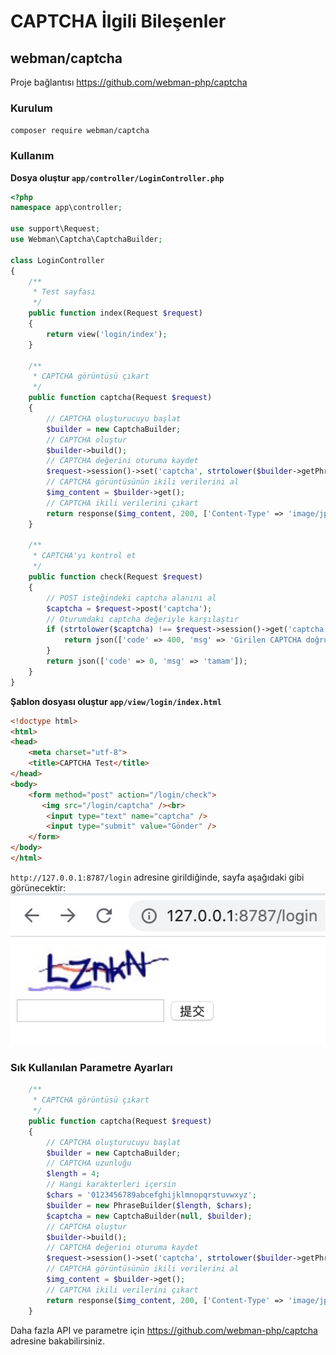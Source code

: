 # CAPTCHA İlgili Bileşenler


## webman/captcha
Proje bağlantısı https://github.com/webman-php/captcha

### Kurulum
```composer require webman/captcha```

### Kullanım

**Dosya oluştur ```app/controller/LoginController.php```**

```php
<?php
namespace app\controller;

use support\Request;
use Webman\Captcha\CaptchaBuilder;

class LoginController
{
    /**
     * Test sayfası
     */
    public function index(Request $request)
    {
        return view('login/index');
    }
    
    /**
     * CAPTCHA görüntüsü çıkart
     */
    public function captcha(Request $request)
    {
        // CAPTCHA oluşturucuyu başlat
        $builder = new CaptchaBuilder;
        // CAPTCHA oluştur
        $builder->build();
        // CAPTCHA değerini oturuma kaydet
        $request->session()->set('captcha', strtolower($builder->getPhrase()));
        // CAPTCHA görüntüsünün ikili verilerini al
        $img_content = $builder->get();
        // CAPTCHA ikili verilerini çıkart
        return response($img_content, 200, ['Content-Type' => 'image/jpeg']);
    }

    /**
     * CAPTCHA'yı kontrol et
     */
    public function check(Request $request)
    {
        // POST isteğindeki captcha alanını al
        $captcha = $request->post('captcha');
        // Oturumdaki captcha değeriyle karşılaştır
        if (strtolower($captcha) !== $request->session()->get('captcha')) {
            return json(['code' => 400, 'msg' => 'Girilen CAPTCHA doğru değil']);
        }
        return json(['code' => 0, 'msg' => 'tamam']);
    }
}
```

**Şablon dosyası oluştur `app/view/login/index.html`**

```html
<!doctype html>
<html>
<head>
    <meta charset="utf-8">
    <title>CAPTCHA Test</title>  
</head>
<body>
    <form method="post" action="/login/check">
       <img src="/login/captcha" /><br>
        <input type="text" name="captcha" />
        <input type="submit" value="Gönder" />
    </form>
</body>
</html>
```

`http://127.0.0.1:8787/login` adresine girildiğinde, sayfa aşağıdaki gibi görünecektir:
  ![](../../assets/img/captcha.png)

### Sık Kullanılan Parametre Ayarları
```php
    /**
     * CAPTCHA görüntüsü çıkart
     */
    public function captcha(Request $request)
    {
        // CAPTCHA oluşturucuyu başlat
        $builder = new CaptchaBuilder;
        // CAPTCHA uzunluğu
        $length = 4;
        // Hangi karakterleri içersin
        $chars = '0123456789abcefghijklmnopqrstuvwxyz';
        $builder = new PhraseBuilder($length, $chars);
        $captcha = new CaptchaBuilder(null, $builder);
        // CAPTCHA oluştur
        $builder->build();
        // CAPTCHA değerini oturuma kaydet
        $request->session()->set('captcha', strtolower($builder->getPhrase()));
        // CAPTCHA görüntüsünün ikili verilerini al
        $img_content = $builder->get();
        // CAPTCHA ikili verilerini çıkart
        return response($img_content, 200, ['Content-Type' => 'image/jpeg']);
    }
```

Daha fazla API ve parametre için https://github.com/webman-php/captcha adresine bakabilirsiniz.
